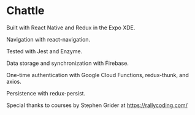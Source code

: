 # Chattle

Built with React Native and Redux in the Expo XDE.

Navigation with react-navigation.

Tested with Jest and Enzyme.

Data storage and synchronization with Firebase.

One-time authentication with Google Cloud Functions, redux-thunk, and axios.

Persistence with redux-persist.

Special thanks to courses by Stephen Grider at https://rallycoding.com/
